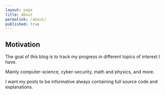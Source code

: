 ```yaml
---
layout: page
title: About
permalink: /about/
published: true
---
```


## Motivation

The goal of this blog is to track my progress in different topics of interest I have.

Mainly computer-science, cyber-security, math and physics, and more.

I want my posts to be informative always containing full source code and explanations.